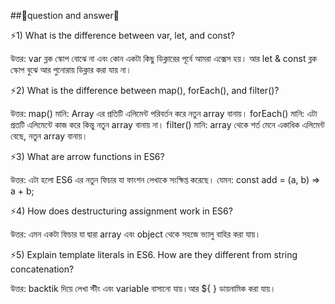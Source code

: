 ##🎯question and answer🎯

⚡1) What is the difference between var, let, and const?

উত্তর: var ব্লক স্কোপ বোঝে না এবং কোন একটা কিছু ডিক্লারের পূর্বে আমরা এক্সেস হয়। আর let & const ব্লক স্কোপ বুঝে আর পুনোরায় ডিক্লার করা যায় না।

⚡2) What is the difference between map(), forEach(), and filter()?

উত্তর: map() মানি: Array এর প্রতিটি এলিমেন্ট পরিবর্তন করে নতুন array বানায়।
forEach() মানি: এটা প্রতটি এলিমেন্টে কাজ করে কিন্তু নতুন array বানায় না।
filter() মানি: array থেকে শর্ত মেনে একাধিক এলিমেন্ট বেছে, নতুন array বানায়।

⚡3) What are arrow functions in ES6?

উত্তর: এটা হলো ES6 এর নতুন ফিচার যা ফাংশন লেখাকে সংক্ষিপ্ত করেছে। যেমন:
const add = (a, b) => a + b;

⚡4) How does destructuring assignment work in ES6?

উত্তর: এমন একটা ফিচার যা দ্বারা array এবং object থেকে সহজে ভ্যালু বাহির করা যায়।

⚡5) Explain template literals in ES6. How are they different from string concatenation?

উত্তর: backtik দিয়ে লেখা স্টীং এবং variable বাসানো যায়।আর ${ } ডায়নামিক করা যায়।
